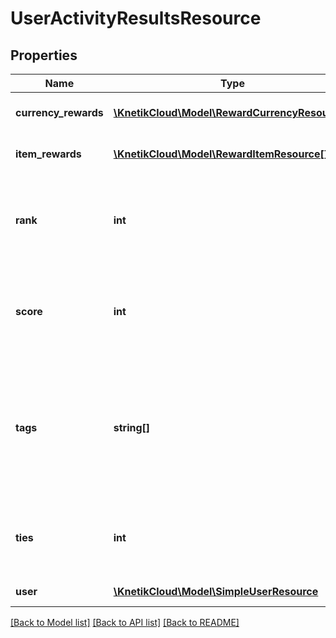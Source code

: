 # UserActivityResultsResource

## Properties
Name | Type | Description | Notes
------------ | ------------- | ------------- | -------------
**currency_rewards** | [**\KnetikCloud\Model\RewardCurrencyResource[]**](RewardCurrencyResource.md) | Any currency rewarded to this user | [optional] 
**item_rewards** | [**\KnetikCloud\Model\RewardItemResource[]**](RewardItemResource.md) | Any items rewarded to this user | [optional] 
**rank** | **int** | The position of the user in the leaderboard. Null means non-compete or disqualification | [optional] 
**score** | **int** | The raw score in this leaderboard. Null means non-compete or disqualification | [optional] 
**tags** | **string[]** | Any tags for the metric. Each unique tag will translate into a unique leaderboard. Maximum 5 tags and 50 characters each | [optional] 
**ties** | **int** | The number of users tied at this rank, including this user. 1 means no tie | [optional] 
**user** | [**\KnetikCloud\Model\SimpleUserResource**](SimpleUserResource.md) | The player for this entry | 

[[Back to Model list]](../README.md#documentation-for-models) [[Back to API list]](../README.md#documentation-for-api-endpoints) [[Back to README]](../README.md)


